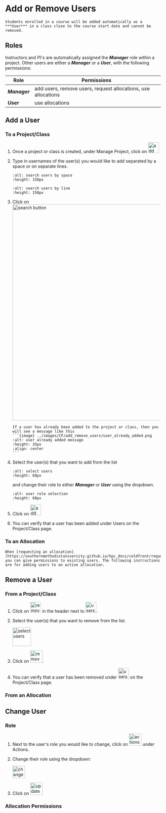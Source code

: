 # Add or Remove Users

```{note}
Students enrolled in a course will be added automatically as a ***User*** in a class close to the course start date and cannot be removed.
```

## Roles

Instructors and PI's are automatically assigned the ***Manager*** role within a project. Other users are either a ***Manager*** or a ***User***, with the following permissions:

| Role | Permissions |
| -------- | ------- |
| ***Manager*** | add users, remove users, request allocations, use allocations |
| ***User*** | use allocations |

## Add a User

### To a Project/Class

1. Once a project or class is created, under Manage Project, click on <img src="../images/CF/add_remove_users/add_users.png" alt="add users" height="35"/>

3. Type in usernames of the user(s) you would like to add separated by a space or on separate lines.

    ```{image} ../images/CF/add_remove_users/search_user_space.png
    :alt: search users by space
    :height: 150px
    ```

    ```{image} ../images/CF/add_remove_users/search_user_line.png
    :alt: search users by line
    :height: 150px
    ```

4. Click on <img src="../images/CF/add_remove_users/search_button.png" alt="search button" width="700"/>

    ````{note}
    If a user has already been added to the project or class, then you will see a message like this
    ```{image} ../images/CF/add_remove_users/user_already_added.png
    :alt: user already added message
    :height: 35px
    :align: center
    ```
    ````

5. Select the user(s) that you want to add from the list 

    ```{image} ../images/CF/add_remove_users/select_user.png
    :alt: select users
    :height: 60px
    ```

    and change their role to either ***Manager*** or ***User*** using the dropdown.

    ```{image} ../images/CF/add_remove_users/user_role.png
    :alt: user role selection
    :height: 60px
    ```

6. Click on <img src="../images/CF/add_remove_users/add_selected_users.png" alt="add selected users" height="35">

7. You can verify that a user has been added under Users on the Project/Class page.

### To an Allocation

```{note}
When [requesting an allocation](https://southernmethodistuniversity.github.io/hpc_docs/coldfront/request_change_allocation.html) you can give permissions to existing users. The following instructions are for adding users to an active allocation.
```

## Remove a User

### From a Project/Class

1. Click on <img src="../images/CF/add_remove_users/remove_users.png" alt="remove users button" height="35"/> in the header next to <img src="../images/CF/add_remove_users/users.png" alt="users header" height="35"/>.

2. Select the user(s) that you want to remove from the list.

    <img src="../images/CF/add_remove_users/select_user.png" alt="select users" height="60"/>

3. Click on <img src="../images/CF/add_remove_users/remove_selected_users.png" alt="remove selected users" height="40"/>.

4. You can verify that a user has been removed under <img src="../images/CF/add_remove_users/users.png" alt="users header" height="35"/> on the Project/Class page.

### From an Allocation

## Change User

### Role

1. Next to the user's role you would like to change, click on <img src="../images/CF/add_remove_users/actions.png" alt="actions button" height="40"/> under Actions.

2. Change their role using the dropdown:

    <img src="../images/CF/add_remove_users/user_role_change.png" alt="change user role" height="40"/>

3. Click on <img src="../images/CF/add_remove_users/update.png" alt="update user" height="40"/>

### Allocation Permissions